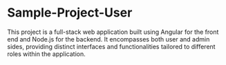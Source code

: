 # Sample-Project-User
This project is a full-stack web application built using Angular for the front end and Node.js for the backend. It encompasses both user and admin sides, providing distinct interfaces and functionalities tailored to different roles within the application.
